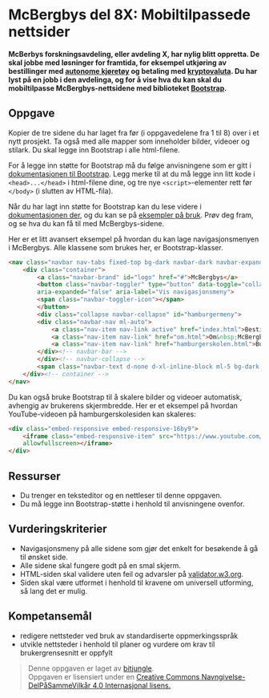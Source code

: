 McBergbys del 8X: Mobiltilpassede nettsider
===========================================
**McBerbys forskningsavdeling, eller avdeling X, har nylig blitt oppretta. De skal jobbe med løsninger for framtida, for eksempel utkjøring av bestillinger med [autonome kjøretøy](https://en.wikipedia.org/wiki/Autonomous_car) og betaling med [kryptovaluta](https://en.wikipedia.org/wiki/Cryptocurrency). Du har lyst på en jobb i den avdelinga, og for å vise hva du kan skal du mobiltilpasse McBergbys-nettsidene med biblioteket [Bootstrap](https://getbootstrap.com/).**

Oppgave
-------
Kopier de tre sidene du har laget fra før (i oppgavedelene fra 1 til 8) over i et nytt prosjekt. Ta også med alle mapper som inneholder bilder, videoer og stilark. Du skal legge inn Bootstrap i alle html-filene.

For å legge inn støtte for Bootstrap må du følge anvisningene som er gitt i [dokumentasjonen til Bootstrap](https://getbootstrap.com/docs/4.1/getting-started/introduction/#starter-template). Legg merke til at du må legge inn litt kode i `<head>...</head>` i html-filene dine, og tre nye `<script>`-elementer rett før `</body>` (i slutten av HTML-fila).

Når du har lagt inn støtte for Bootstrap kan du lese videre i [dokumentasjonen der](https://getbootstrap.com/docs/4.1/layout/overview/), og du kan se på [eksempler på bruk](https://getbootstrap.com/docs/4.1/examples/). Prøv deg fram, og se hva du kan få til med McBergbys-sidene. 

Her er et litt avansert eksempel på hvordan du kan lage navigasjonsmenyen i McBergbys. Alle klassene som brukes her, er Bootstrap-klasser. 

``` html 
<nav class="navbar nav-tabs fixed-top bg-dark navbar-dark navbar-expand-sm pb-0">
    <div class="container">
        <a class="navbar-brand" id="logo" href="#">McBergbys</a>
        <button class="navbar-toggler" type="button" data-toggle="collapse" data-target="#hamburgermeny" aria-controls="hamburgermeny"
        aria-expanded="false" aria-label="Vis navigasjonsmeny">
        <span class="navbar-toggler-icon"></span>
        </button>
        <div class="collapse navbar-collapse" id="hamburgermeny">
        <div class="navbar-nav ml-auto">
            <a class="nav-item nav-link active" href="index.html">Bestilling</a>
            <a class="nav-item nav-link" href="om.html">Om&nbsp;McBergbys</a>
            <a class="nav-item nav-link" href="hamburgerskolen.html">Burgerskolen</a>
        </div><!-- navbar-bar -->
        </div><!-- navbar-collapse -->
        <span class="navbar-text d-none d-xl-inline-block ml-5 bg-dark text-white">Vi har de feteste burgerne!</span>
    </div><!-- container -->
</nav>
```

Du kan også bruke Bootstrap til å skalere bilder og videoer automatisk, avhengig av brukerens skjermbredde. Her er et eksempel på hvordan YouTube-videoen på hamburgerskolesiden kan skaleres:

``` html 
<div class="embed-responsive embed-responsive-16by9">
    <iframe class="embed-responsive-item" src="https://www.youtube.com/embed/lz0IT4Uk2xQ?rel=0&amp;showinfo=0;start=17"
    allowfullscreen></iframe>
</div>
```



Ressurser
---------
* Du trenger en teksteditor og en nettleser til denne oppgaven. 
* Du må legge inn Bootstrap-støtte i henhold til anvisningene ovenfor.

Vurderingskriterier
-------------------
* Navigasjonsmeny på alle sidene som gjør det enkelt for besøkende å gå til ønsket side.
* Alle sidene skal fungere godt på en smal skjerm.
* HTML-siden skal validere uten feil og advarsler på [validator.w3.org](https://validator.w3.org/).
* Siden skal være utformet i henhold til kravene om universell utforming, så lang det er mulig.

Kompetansemål
-------------
* redigere nettsteder ved bruk av standardiserte oppmerkingsspråk
* utvikle nettsteder i henhold til planer og vurdere om krav til brukergrensesnitt er oppfylt

>Denne oppgaven er laget av [bitjungle](https://github.com/bitjungle).  
>Oppgaven er lisensiert under en
>[Creative Commons Navngivelse-DelPåSammeVilkår 4.0 Internasjonal lisens.
](http://creativecommons.org/licenses/by-sa/4.0/)
